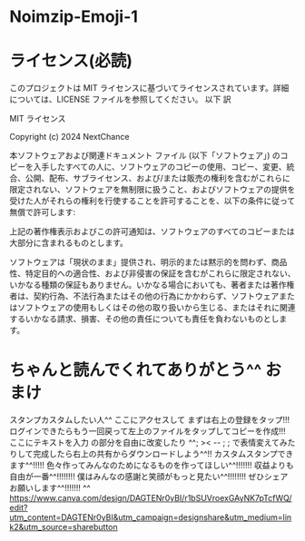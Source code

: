 # Noimzip-Emoji-1
# ライセンス(必読)
このプロジェクトは MIT ライセンスに基づいてライセンスされています。詳細については、LICENSE ファイルを参照してください。
以下 訳

MIT ライセンス

Copyright (c) 2024 NextChance

本ソフトウェアおよび関連ドキュメント ファイル (以下「ソフトウェア」) のコピーを入手したすべての人に、ソフトウェアのコピーの使用、コピー、変更、統合、公開、配布、サブライセンス、および/または販売の権利を含むがこれらに限定されない、ソフトウェアを無制限に扱うこと、およびソフトウェアの提供を受けた人がそれらの権利を行使することを許可することを、以下の条件に従って無償で許可します:

上記の著作権表示およびこの許可通知は、ソフトウェアのすべてのコピーまたは大部分に含まれるものとします。

ソフトウェアは「現状のまま」提供され、明示的または黙示的を問わず、商品性、特定目的への適合性、および非侵害の保証を含むがこれらに限定されない、いかなる種類の保証もありません。いかなる場合においても、著者または著作権者は、契約行為、不法行為またはその他の行為にかかわらず、ソフトウェアまたはソフトウェアの使用もしくはその他の取り扱いから生じる、またはそれに関連するいかなる請求、損害、その他の責任についても責任を負わないものとします。
# ちゃんと読んでくれてありがとう^^ おまけ
スタンプカスタムしたい人^^
ここにアクセスして まずは右上の登録をタップ!!! ログインできたらもう一回戻って左上のファイルをタップしてコピーを作成!!! ここにテキストを入力 の部分を自由に改変したり ^^; >< -- ; ; で表情変えてみたりして完成したら右上の共有からダウンロードしよう^^!!
カスタムスタンプできます^^!!!!! 色々作ってみんなのためになるものを作ってほしい^^!!!!!!! 収益よりも自由が一番^^!!!!!!!! 僕はみんなの感謝と笑顔がもっと見たい^^!!!!!!!! ぜひシェアお願いします^^!!!!!!!
^^ https://www.canva.com/design/DAGTENr0yBI/r1bSUVroexGAyNK7pTcfWQ/edit?utm_content=DAGTENr0yBI&utm_campaign=designshare&utm_medium=link2&utm_source=sharebutton

